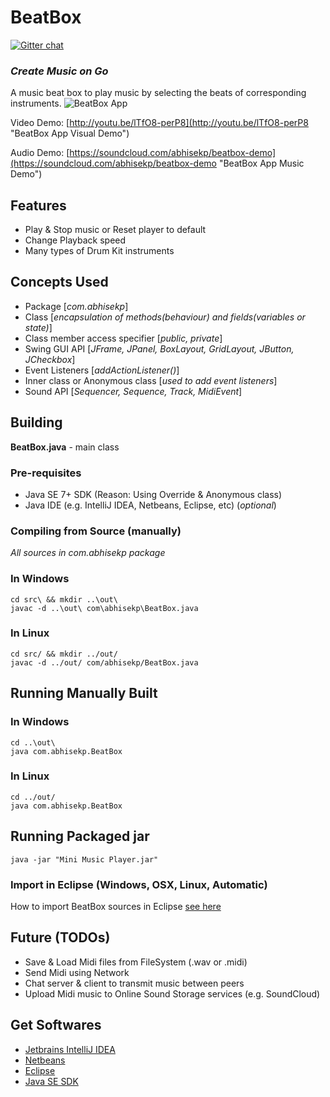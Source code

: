 # BeatBox
[![Gitter chat](https://badges.gitter.im/abhisekp/ComputerEnthusiasts.png)](https://gitter.im/abhisekp/ComputerEnthusiasts)
### *Create Music on Go*
A music beat box to play music by selecting the beats of corresponding instruments.
![BeatBox App](https://i.imgur.com/L9JHQ1o.png "BeatBox App")

Video Demo: [http://youtu.be/lTfO8-perP8](http://youtu.be/lTfO8-perP8 "BeatBox App Visual Demo")

Audio Demo: [https://soundcloud.com/abhisekp/beatbox-demo](https://soundcloud.com/abhisekp/beatbox-demo "BeatBox App Music Demo")

## Features
- Play & Stop music or Reset player to default
- Change Playback speed
- Many types of Drum Kit instruments

## Concepts Used
- Package [*com.abhisekp*]
- Class [*encapsulation of methods(behaviour) and fields(variables or state)*]
- Class member access specifier [*public, private*]
- Swing GUI API [*JFrame, JPanel, BoxLayout, GridLayout, JButton, JCheckbox*]
- Event Listeners [*addActionListener()*]
- Inner class or Anonymous class [*used to add event listeners*]
- Sound API [*Sequencer, Sequence, Track, MidiEvent*]

## Building
**BeatBox.java** - main class

### Pre-requisites
- Java SE 7+ SDK (Reason: Using Override & Anonymous class)
- Java IDE (e.g. IntelliJ IDEA, Netbeans, Eclipse, etc) (*optional*)

### Compiling from Source (manually)
*All sources in com.abhisekp package*
### In Windows
	cd src\ && mkdir ..\out\
	javac -d ..\out\ com\abhisekp\BeatBox.java

### In Linux
	cd src/ && mkdir ../out/
	javac -d ../out/ com/abhisekp/BeatBox.java

## Running Manually Built 
### In Windows
	cd ..\out\
	java com.abhisekp.BeatBox
	
### In Linux
	cd ../out/
	java com.abhisekp.BeatBox

## Running Packaged jar
	java -jar "Mini Music Player.jar"

### Import in Eclipse (Windows, OSX, Linux, Automatic)
How to import BeatBox sources in Eclipse [see here](https://imgur.com/a/GM8Rf?gallery "Import BeatBox in Eclipse")

## Future (TODOs)
- Save & Load Midi files from FileSystem (.wav or .midi)
- Send Midi using Network
- Chat server & client to transmit music between peers
- Upload Midi music to Online Sound Storage services (e.g. SoundCloud)

## Get Softwares
- [Jetbrains IntelliJ IDEA](http://www.jetbrains.com/idea/download/download_thanks.jsp)
- [Netbeans](https://netbeans.org/downloads/start.html?platform=windows&lang=en&option=javase)
- [Eclipse](https://www.eclipse.org/downloads/packages/eclipse-standard-432/keplersr2)
- [Java SE SDK](http://www.oracle.com/technetwork/java/javase/downloads/index.html)
